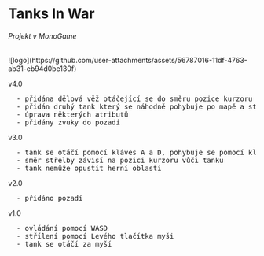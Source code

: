 <h1>Tanks In War</h1>
<h6>Projekt v MonoGame</h6>
![logo](https://github.com/user-attachments/assets/56787016-11df-4763-ab31-eb94d0be130f)


v4.0
<pre>
  - přidána dělová věž otáčející se do směru pozice kurzoru
  - přidán druhý tank který se náhodně pohybuje po mapě a střílí ve směru hráče
  - úprava některých atributů
  - přidány zvuky do pozadí
</pre>

v3.0
<pre>
  - tank se otáčí pomocí kláves A a D, pohybuje se pomocí kláves W a S
  - směr střelby závisí na pozici kurzoru vůči tanku
  - tank nemůže opustit herní oblasti
</pre>

v2.0
<pre>
  - přidáno pozadí
</pre>

v1.0
<pre>
  - ovládání pomocí WASD
  - střílení pomocí Levého tlačítka myši
  - tank se otáčí za myší
</pre>
  







  
